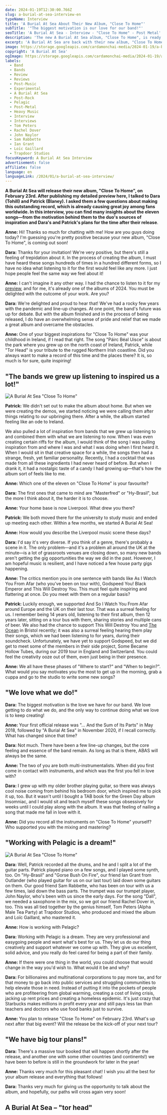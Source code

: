 ```yaml
---
date: 2024-01-19T12:30:00.766Z
slug: a-burial-at-sea-interview-en
typeName: Interview
title: 'A Burial At Sea About Their New Album, "Close To Home"'
subTitle: '"The biggest motivation is our love for our band!"'
seoTitle: 'A Burial At Sea - Interview - "Close To Home" - Post Metal'
description: 'The new A Burial At Sea album, "Close To Home", is ready! Read my interview with Dara and Patrick and get all the insights!'
excerpt: 'A Burial At Sea are back with their new album, "Close To Home"! I had the chance to interview Dara and Patrick. We talked about their creative process, the album concept and their tour plans. Get all the details here!'
image: https://storage.googleapis.com/cardamonchai-media/2024-01-19/a-burial-at-sea-interview-soundsvegan-com-jpg-imagine-e8e8e8_9f9f9f_1024_768/640.webp
copyright: 'A Burial At Sea'
ogImage: https://storage.googleapis.com/cardamonchai-media/2024-01-19/a-burial-at-sea-interview-soundsvegan-com-og-jpg-imagine-e8e8e8_a5a5a5_1200_628/640.webp
labels:
  - Band
  - Bands
  - Review
  - Reviews
  - Post-Music
  - Experimental
  - A Burial At Sea
  - Post-Rock
  - Pelagic
  - Post-Metal
  - Heavy Music
  - Interview
  - Interviews
  - Tom Peters
  - Rachel Dover
  - John Naylor
  - Sam Rabbette
  - Ian Grant
  - Loïc Gaillard
  - Trapdoor Studios
focusKeyword: A Burial At Sea Interview
advertisement: false
affiliate: false
language: en
languageLink: /2024/01/a-burial-at-sea-interview/
---
```


**A Burial At Sea will release their new album, "Close To Home", on February 23rd. After publishing my detailed preview here, I talked to Dara (Tohill) and Patrick (Blaney). I asked them a few questions about making this outstanding record, which is already causing great joy among fans worldwide. In this interview, you can find many insights about the eleven songs—from the motivation behind them to the duo's sources of inspiration and Dara's and Patrick's plans for the time after their release**.

**Anne:** Hi! Thanks so much for chatting with me! How are you guys doing today? I'm guessing you're pretty positive because your new album, "Close To Home", is coming out soon!

**Dara:** Thanks for your invitation! We're very positive, but there's still a feeling of trepidation about it. In the process of creating the album, I must have heard these songs hundreds of times in a hundred different forms, so I have no idea what listening to it for the first would feel like any more. I just hope people feel the same way we feel about it!

**Anne:** I can't imagine it any other way. I had the chance to listen to it for my [preview](/2023/12/a-burial-at-sea-close-to-home-en/), and for me, it's already one of the albums of 2024. You must be delighted with the outcome of your work. Are you?

**Dara:** We're delighted and proud to hear that! We've had a rocky few years with the pandemic and line-up changes. At one point, the band's future was up for debate. But with the album finished and in the process of being released, I do have an overwhelming sense of pride and relief that we made a great album and overcame the obstacles.

**Anne:** One of your biggest inspirations for "Close To Home" was your childhood in Ireland, if I read that right. The song "Páirc Béal Uisce" is about the park where you grew up on the north coast of Ireland, Patrick, while "Tor Head" is your tribute to the rugged Northern Irish coastline. Did you always want to make a record of this time and the places there? It is, so much is for sure, quite inspiring!

## "The bands we grew up listening to inspired us a lot!"

![A Burial At Sea "Close To Home"](https://storage.googleapis.com/cardamonchai-media/2024-01-19/sulk-photography-a-burial-at-sea-interview-soundsvegan-com-og-jpg-imagine-080808_2b2b2b_1024_768/640.webp 'A Burial At Sea. Bild/Picture: © Sulk Photography')

**Patrick:** We didn't set out to make the album about home. But when we were creating the demos, we started noticing we were calling them after things relating to our upbringing there. After a while, the album started feeling like an ode to Ireland.

We also pulled a lot of inspiration from bands that we grew up listening to and combined them with what we are listening to now. When I was even creating certain riffs for the album, I would think of the song I was pulling inspiration from and where I was and what I was doing when I first heard it. When I would sit in that creative space for a while, the songs then had a strange, fresh, yet familiar personality. Recently, I had a cocktail that was made from all these ingredients I had never heard of before. But when I drank it, it had a nostalgic taste of a candy I had growing up—that's how the album sort of feels like to me.

**Anne:** Which one of the eleven on "Close To Home" is your favourite?

**Dara:** The first ones that came to mind are "Masterfred" or "Hy-Brasil", but the more I think about it, the harder it is to choose.

**Anne:** Your home base is now Liverpool. What drew you there?

**Patrick:** We both moved there for the university to study music and ended up meeting each other. Within a few months, we started A Burial At Sea!

**Anne:** How would you describe the Liverpool music scene these days?

**Dara:** I'd say it's very diverse. If you think of a genre, there's probably a scene in it. The only problem—and it's a problem all around the UK at the minute—is a lot of grassroots venues are closing down, so many new bands aren't getting the gig opportunities the way we did in the past. However, I am hopeful music is resilient, and I have noticed a few house party gigs happening.

**Anne:** The critics mention you in one sentence with bands like As I Watch You From Afar (who you've been on tour with), Godspeed You! Black Emperor and This Will Destroy You. This must feel quite inspiring and flattering at once. Do you meet with them on a regular basis?

**Patrick:** Luckily enough, we supported And So I Watch You From Afar around Europe and the UK on their last tour. That was a surreal feeling for us. I remember being 14 years old, listening to their first album, then 12 years later, sitting on a tour bus with them, sharing stories and multiple cans of beer. We also had the chance to support This Will Destroy You and [The Ocean](https://soundsvegan.com/2020/09/the-ocean-robin-staps-interview-en) in Bristol recently; it was also a surreal feeling hearing them play their songs, which we had been listening to for years, during their soundcheck. Unfortunately, we have yet to support Godspeed, but we did get to meet some of the members in their side project, Some Became Hollow Tubes, during our 2019 tour in England and Switzerland. You could feel the creativity ooze out of them, even just being in their presence.

**Anne:** We all have these phases of "Where to start?" and "When to begin?". What would you say motivates you the most to get up in the morning, grab a cuppa and go to the studio to write some new songs?

## "We love what we do!"

**Dara:** The biggest motivation is the love we have for our band. We love getting to do what we do, and the only way to continue doing what we love is to keep creating!

**Anne:** Your first official release was "… And the Sum of Its Parts" in May 2018, followed by "A Burial At Sea" in November 2020, if I recall correctly. What has changed since that time?

**Dara:** Not much. There have been a few line-up changes, but the core feeling and essence of the band remain. As long as that is there, ABAS will always be the same.

**Anne:** The two of you are both multi-instrumentalists. When did you first come in contact with instruments, and which was the first you fell in love with?

**Dara:** I grew up with my older brother playing guitar, so there was always cool noise coming from behind his bedroom door, which inspired me to pick it up, too. But it wasn't until I bought a TAB book for the Green Day album Insomniac, and I would sit and teach myself these songs obsessively for weeks until I could play along with the album. It was that feeling of nailing a song that made me fall in love with it.

**Anne:** Did you record all the instruments on "Close To Home" yourself? Who supported you with the mixing and mastering?

## "Working with Pelagic is a dream!"

![A Burial At Sea "Close To Home"](https://storage.googleapis.com/cardamonchai-media/2023-12-22/a-burial-at-sea-2-jpg-imagine-181818_3f464c_1024_768/640.webp 'A Burial At Sea "Close To Home"')

**Dara:** Well, Patrick recorded all the drums, and he and I split a lot of the guitar parts. Patrick played piano on a few songs, and I played some synth, too. On "Hy-Brasil" and "Gorse Bush On Fire", our friend Ian Grant from Outlander (who played guitar for us on our last tour) laid down some guitars on them. Our good friend Sam Rabbette, who has been on tour with us a few times, laid down the bass parts. The trumpet was our trumpet player, John Naylor, who's been with us since the early days. For the song "Dall", we needed a saxophone in the mix, so we got our friend Rachel Dover in, too. This was all tied together by the genius himself, Tom Peters (Alpha Male Tea Party) at Trapdoor Studios, who produced and mixed the album and Loïc Gaillard, who mastered it.

**Anne:** How is working with Pelagic?

**Dara:** Working with Pelagic is a dream. They are very professional and easygoing people and want what's best for us. They let us do our thing creatively and support whatever we come up with. They give us excellent, solid advice, and you really do feel cared for being a part of their family.

**Anne:** If there were one thing in the world, you could choose that would change in the way you'd wish to. What would it be and why?

**Dara:** For billionaires and multinational corporations to pay more tax, and for that money to go back into public services and struggling communities to help elevate those in need. Instead of putting it into the pockets of people who are profiteering from global warming, creating a cost of living crisis, jacking up rent prices and creating a homeless epidemic. It's just crazy that Starbucks makes millions in profit every year and still pays less tax than teachers and doctors who use food banks just to survive.

**Anne:** You plan to release "Close To Home" on February 23rd. What's up next after that big event? Will the release be the kick-off of your next tour?

## "We have big tour plans!"

**Dara:** There's a massive tour booked that will happen shortly after the release, and another one with some other countries (and continents!) we have been to before is still in the groundwork for later in the year!

**Anne:** Thanks very much for this pleasant chat! I wish you all the best for your album release and everything that follows!

**Dara:** Thanks very much for giving us the opportunity to talk about the album, and hopefully, our paths will cross again very soon!

## A Burial At Sea – "tor head"

<YouTube id="tZq72rTCAuA" />
